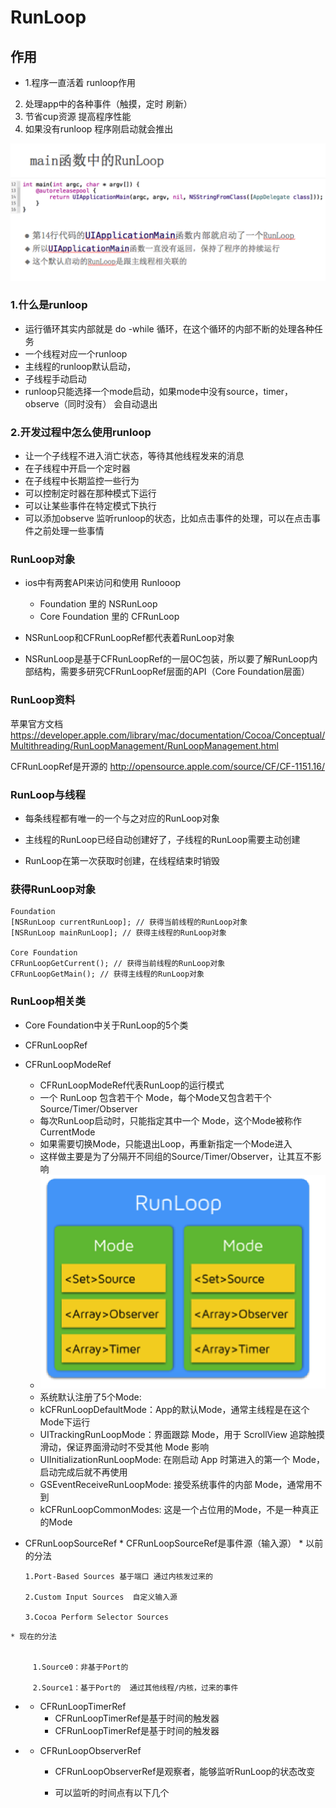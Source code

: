 # RunLoop


## 作用
- 1.程序一直活着  runloop作用
2. 处理app中的各种事件（触摸，定时 刷新）
3. 节省cup资源 提高程序性能  
4. 如果没有runloop 程序刚启动就会推出

![](Snip20160415_3.png)

### 1.什么是runloop
- 运行循环其实内部就是 do -while 循环，在这个循环的内部不断的处理各种任务
- 一个线程对应一个runloop
- 主线程的runloop默认启动，
- 子线程手动启动
- runloop只能选择一个mode启动，如果mode中没有source，timer，observe（同时没有） 会自动退出



### 2.开发过程中怎么使用runloop

- 让一个子线程不进入消亡状态，等待其他线程发来的消息
- 在子线程中开启一个定时器
- 在子线程中长期监控一些行为
- 可以控制定时器在那种模式下运行
- 可以让某些事件在特定模式下执行
- 可以添加observe 监听runloop的状态，比如点击事件的处理，可以在点击事件之前处理一些事情


### RunLoop对象

- ios中有两套API来访问和使用 Runlooop
  - Foundation 里的  NSRunLoop
  - Core Foundation 里的 CFRunLoop
  
 - NSRunLoop和CFRunLoopRef都代表着RunLoop对象
 - NSRunLoop是基于CFRunLoopRef的一层OC包装，所以要了解RunLoop内部结构，需要多研究CFRunLoopRef层面的API（Core Foundation层面）


### RunLoop资料

苹果官方文档
https://developer.apple.com/library/mac/documentation/Cocoa/Conceptual/Multithreading/RunLoopManagement/RunLoopManagement.html

CFRunLoopRef是开源的
http://opensource.apple.com/source/CF/CF-1151.16/



### RunLoop与线程

- 每条线程都有唯一的一个与之对应的RunLoop对象

- 主线程的RunLoop已经自动创建好了，子线程的RunLoop需要主动创建

- RunLoop在第一次获取时创建，在线程结束时销毁


### 获得RunLoop对象

```objc
Foundation
[NSRunLoop currentRunLoop]; // 获得当前线程的RunLoop对象
[NSRunLoop mainRunLoop]; // 获得主线程的RunLoop对象

Core Foundation
CFRunLoopGetCurrent(); // 获得当前线程的RunLoop对象
CFRunLoopGetMain(); // 获得主线程的RunLoop对象

```

### RunLoop相关类

 - Core Foundation中关于RunLoop的5个类
  - CFRunLoopRef
  - CFRunLoopModeRef

    * CFRunLoopModeRef代表RunLoop的运行模式
    * 一个 RunLoop 包含若干个 Mode，每个Mode又包含若干个Source/Timer/Observer
    * 每次RunLoop启动时，只能指定其中一个 Mode，这个Mode被称作 CurrentMode
    * 如果需要切换Mode，只能退出Loop，再重新指定一个Mode进入
    * 这样做主要是为了分隔开不同组的Source/Timer/Observer，让其互不影响
    * ![](Snip20160415_4.png)
    * 系统默认注册了5个Mode:
    * kCFRunLoopDefaultMode：App的默认Mode，通常主线程是在这个Mode下运行
    * UITrackingRunLoopMode：界面跟踪 Mode，用于 ScrollView 追踪触摸滑动，保证界面滑动时不受其他 Mode 影响
    * UIInitializationRunLoopMode: 在刚启动 App 时第进入的第一个 Mode，启动完成后就不再使用
    * GSEventReceiveRunLoopMode: 接受系统事件的内部 Mode，通常用不到
    * kCFRunLoopCommonModes: 这是一个占位用的Mode，不是一种真正的Mode
   - CFRunLoopSourceRef
    * CFRunLoopSourceRef是事件源（输入源）
    * 以前的分法
    
         1.Port-Based Sources 基于端口 通过内核发过来的
         
         2.Custom Input Sources  自定义输入源
         
         3.Cocoa Perform Selector Sources    
    * 现在的分法
     
         
         1.Source0：非基于Port的
         
         2.Source1：基于Port的  通过其他线程/内核，过来的事件
     
  
   -  - CFRunLoopTimerRef
        * CFRunLoopTimerRef是基于时间的触发器
        * CFRunLoopTimerRef是基于时间的触发器



  - - CFRunLoopObserverRef

      * CFRunLoopObserverRef是观察者，能够监听RunLoop的状态改变

      * 可以监听的时间点有以下几个







